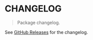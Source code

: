 # CHANGELOG

> Package changelog.

See [GitHub Releases](https://github.com/stdlib-js/stats-base-dists-studentized-range-cdf/releases) for the changelog.